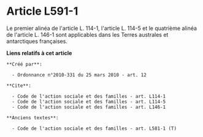 # Article L591-1

Le premier alinéa de l'article L. 114-1, l'article L. 114-5 et le quatrième alinéa de l'article L. 146-1 sont applicables
dans les Terres australes et antarctiques françaises.

**Liens relatifs à cet article**

	**Créé par**:

	  - Ordonnance n°2010-331 du 25 mars 2010 - art. 12

	**Cite**:

	  - Code de l'action sociale et des familles - art. L114-1
	  - Code de l'action sociale et des familles - art. L114-5
	  - Code de l'action sociale et des familles - art. L146-1

	**Anciens textes**:

	  - Code de l'action sociale et des familles - art. L581-1 (T)
